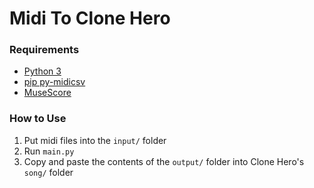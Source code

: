 # Midi To Clone Hero

### Requirements
- [Python 3](https://www.python.org/)
- [pip py-midicsv](https://pypi.org/project/py-midicsv/)
- [MuseScore](https://musescore.org/)

### How to Use
1. Put midi files into the `input/` folder
2. Run `main.py`
3. Copy and paste the contents of the `output/` folder into Clone Hero's `song/` folder
